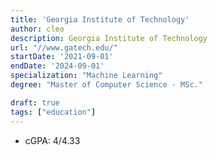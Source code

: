```yaml
---
title: 'Georgia Institute of Technology'
author: cleo
description: Georgia Institute of Technology
url: "//www.gatech.edu/"
startDate: '2021-09-01'
endDate: '2024-09-01'
specialization: "Machine Learning"
degree: "Master of Computer Science - MSc."

draft: true
tags: ["education"]
---
```

- cGPA: 4/4.33
